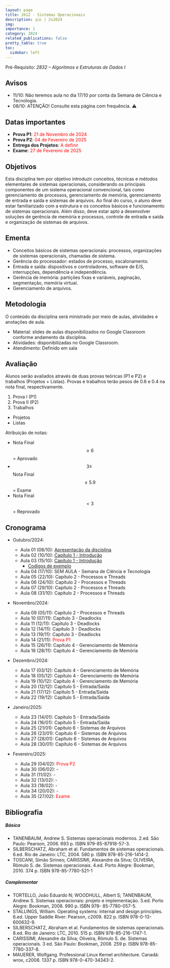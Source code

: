 ```yaml
---
layout: page
title: 2612 - Sistemas Operacionais
description: 🇧🇷 | 2s2024
img: 
importance: 1
category: 2024
related_publications: false
pretty_table: true
toc:
  sidebar: left
---
```


Pré-Requisito: *2832 – Algoritmos e Estruturas de Dados I*

## Avisos
- 11/10: Não teremos aula no dia 17/10 por conta da Semana de Ciência e Tecnologia.
- 08/10: ATENÇÃO! Consulte esta página com frequência. ⚠️

## Datas importantes
- **Prova P1**: <span style="color:red">21 de Novembro de 2024</span>
- **Prova P2**: <span style="color:red">04 de Fevereiro de 2025</span>
- **Entrega dos Projetos**: <span style="color:red">A definir</span>
- **Exame**: <span style="color:red">27 de Fevereiro de 2025</span>

## Objetivos
Esta disciplina tem por objetivo introduzir conceitos, técnicas e métodos elementares de sistemas operacionais, considerando os principais componentes de um sistema operacional convencional, tais como gerenciamento de processos, gerenciamento de memória, gerenciamento de entrada e saída e sistemas de arquivos. Ao final do curso, o aluno deve estar familiarizado com a estrutura e os conceitos básicos e funcionamento de sistemas operacionais. Além disso, deve estar apto a desenvolver soluções de gerência de memória e processos, controle de entrada e saída e organização de sistemas de arquivos.

## Ementa
- Conceitos básicos de sistemas operacionais: processos, organizações de sistemas operacionais, chamadas de sistema. 
- Gerência do processador: estados de processo, escalonamento.
- Entrada e saída: dispositivos e controladores, software de E/S, interrupções, dependência e independência.
- Gerência de memória: partições fixas e variáveis, paginação, segmentação, memória virtual.
- Gerenciamento de arquivos.

## Metodologia
O conteúdo da disciplina será ministrado por meio de aulas, atividades e anotações de aula.

- Material: slides de aulas disponibilizados no Google Classroom conforme andamento da disciplina.
- Atividades: disponibilizadas no Google Classroom.
- Atendimento: Definido em sala

## Avaliação
Alunos serão avaliados através de duas provas teóricas (P1 e P2) e trabalhos (Projetos + Listas). Provas e trabalhos terão pesos de 0.6 e 0.4 na nota final, respectivamente.

1. Prova I (P1)
2. Prova II (P2)
3. Trabalhos
- Projetos
- Listas

Atribuição de notas:

- Nota Final $$ \geq 6$$ = Aprovado
- $$3 \geq$$ Nota Final $$\leq 5.9$$ = Exame
- Nota Final $$ < 3$$ = Reprovado

## Cronograma
- Outubro/2024:
  - Aula 01 (08/10): [Apresentação da disciplina](https://docs.google.com/presentation/d/1IbNuJraYUUhoXTmR5CegzA3hEnS51cnH/edit?usp=sharing)
  - Aula 02 (10/10): [Capítulo 1 - Introdução](https://docs.google.com/presentation/d/1GWLC9NPacEZMFOmodN8O0hMDIYS0lChkY5sJg92uAoA/edit?usp=sharing)
  - Aula 03 (15/10): [Capítulo 1 - Introdução](https://docs.google.com/presentation/d/1xqyepOMD5P3iASZ-YQVyvN6qz8AWxJZc70K4-0QBEuk/edit?usp=sharing)
    - [Codigos de exemplo](/assets/codes/SO_Aula02.zip)
  - Aula 04 (17/10): SEM AULA - Semana de Ciência e Tecnologia
  - Aula 05 (22/10): Capítulo 2 - Processos e Threads
  - Aula 06 (24/10): Capítulo 2 - Processos e Threads
  - Aula 07 (29/10): Capítulo 2 - Processos e Threads
  - Aula 08 (31/10): Capítulo 2 - Processos e Threads

- Novembro/2024:
  - Aula 09 (05/11): Capítulo 2 - Processos e Threads
  - Aula 10 (07/11): Capítulo 3 - Deadlocks
  - Aula 11 (12/11): Capítulo 3 - Deadlocks
  - Aula 12 (14/11): Capítulo 3 - Deadlocks
  - Aula 13 (19/11): Capítulo 3 - Deadlocks
  - Aula 14 (21/11): <span style="color:red">Prova P1</span>
  - Aula 15 (26/11): Capítulo 4 - Gerenciamento de Memória
  - Aula 16 (28/11): Capítulo 4 - Gerenciamento de Memória

- Dezembro/2024:
  - Aula 17 (03/12): Capítulo 4 - Gerenciamento de Memória
  - Aula 18 (05/12): Capítulo 4 - Gerenciamento de Memória
  - Aula 19 (10/12): Capítulo 4 - Gerenciamento de Memória
  - Aula 20 (12/12): Capítulo 5 - Entrada/Saída
  - Aula 21 (17/12): Capítulo 5 - Entrada/Saída
  - Aula 22 (19/12): Capítulo 5 - Entrada/Saída

- Janeiro/2025:
  - Aula 23 (14/01): Capítulo 5 - Entrada/Saída
  - Aula 24 (16/01): Capítulo 5 - Entrada/Saída
  - Aula 25 (21/01): Capítulo 6 - Sistemas de Arquivos
  - Aula 26 (23/01): Capítulo 6 - Sistemas de Arquivos
  - Aula 27 (28/01): Capítulo 6 - Sistemas de Arquivos
  - Aula 28 (30/01): Capítulo 6 - Sistemas de Arquivos

- Fevereiro/2025:
  - Aula 29 (04/02): <span style="color:red">Prova P2</span>
  - Aula 30 (06/02): -
  - Aula 31 (11/02): -
  - Aula 32 (13/02): -
  - Aula 33 (18/02): -
  - Aula 34 (20/02): -
  - Aula 35 (27/02): <span style="color:red">Exame</span>

## Bibliografia

##### Básica
- TANENBAUM, Andrew S. Sistemas operacionais modernos. 2.ed. São Paulo: Pearson, 2006. 693 p. ISBN 979-85-87918-57-3.
- SILBERSCHATZ, Abraham et al. Fundamentos de sistemas operacionais. 6.ed. Rio de Janeiro: LTC, 2004. 580 p. ISBN 978-85-216-1414-2.
- TOSCANI, Simão Sirineo; CARISSIMI, Alexandre da Silva; OLIVEIRA, Rômulo S. de. Sistemas operacionais. 4.ed. Porto Alegre: Bookman, 2010. 374 p. ISBN 978-85-7780-521-1


##### Complementar
- TORTELLO, João Eduardo N; WOODHULL, Albert S; TANENBAUM, Andrew S. Sistemas operacionais: projeto e implementação. 3.ed. Porto Alegre: Bookman, 2008. 990 p. ISBN 978- 85-7780-057-5.
- STALLINGS, William. Operating systems: internal and design principles. 6.ed. Upper Saddle River: Pearson, c2009. 822 p. ISBN 978-0-13-600632-9.
- SILBERSCHATZ, Abraham et al. Fundamentos de sistemas operacionais. 8.ed. Rio de Janeiro: LTC, 2010. 515 p. ISBN 978-85-216-1747-1.
- CARISSIMI, Alexandre da Silva; Oliveira, Rômulo S. de. Sistemas operacionais. 3 ed. Säo Paulo: Bookman, 2008. 259 p. ISBN 978-85-7780-337-8.
- MAUERER, Wolfgang. Professional Linux Kernel architecture. Canadá: wrox, c2008. 1337 p. ISBN 978-0-470-34343-2.